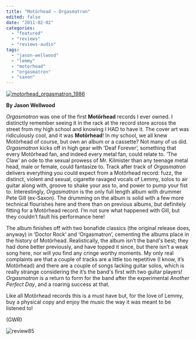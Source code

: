 ```yaml
---
title: "Motörhead – Orgasmatron"
edited: false
date: "2011-02-02"
categories:
  - "featured"
  - "reviews"
  - "reviews-audio"
tags:
  - "jason-wellwood"
  - "lemmy"
  - "motorhead"
  - "orgasmatron"
  - "saxon"
---
```


[![](http://www.hellbound.ca/wp-content/uploads/2011/02/motorhead_orgasmatron_1986.jpg "motorhead_orgasmatron_1986")](http://www.hellbound.ca/wp-content/uploads/2011/02/motorhead_orgasmatron_1986.jpg)

**By Jason Wellwood**

_Orgasmatron_ was one of the first **Motörhead** records I ever owned. I distinctly remember seeing it in the rack at the record store across the street from my high school and knowing I HAD to have it. The cover art was ridiculously cool, and it was **Motörhead**! In my school, we all knew Motörhead of course, but own an album or a cassette? Not many of us did. _Orgasmatron_ kicks off in high gear with ‘Deaf Forever’, something that every Motörhead fan, and indeed every metal fan, could relate to. ‘The Claw’ an ode to the sexual prowess of Mr. Kilmister than any teenage metal head, male or female, could fantasize to. Track after track of _Orgasmatron_ delivers everything you could expect from a Motörhead record: fuzz, the distinct, violent and sexual, cigarette ravaged vocals of Lemmy, solos to air guitar along with, groove to shake your ass to, and power to pump your fist to. Interestingly, _Orgasmatron_ is the only full length album with drummer Pete Gill (ex-Saxon). The drumming on the album is solid with a few more technical flourishes here and there than on previous albums, but definitely fitting for a Motörhead record. I’m not sure what happened with Gill, but they couldn’t fault his performance here!

The album finishes off with two bonafide classics (the original release does, anyway) in ‘Doctor Rock’ and ‘Orgasmatron’, cementing the albums place in the history of Motörhead. Realistically, the album isn’t the band's best; they had done better previously, and have topped it since, but there isn’t a weak song here, nor will you find any cringe worthy moments. My only real complaints are that a couple of tracks are a little too repetitive (I know, it’s Motörhead) and there are a couple of songs lacking guitar solos, which is really strange considering the it’s the band's first with two guitar players! _Orgasmatron_ is a return to form for the band after the experimental _Another Perfect Day_, and a roaring success at that.

Like all Motörhead records this is a must have but, for the love of Lemmy, buy a physical copy and enjoy the music the way it was meant to be listened to!

(GWR)

![](http://www.hellbound.ca/wp-content/uploads/2009/08/review85.png "review85")
